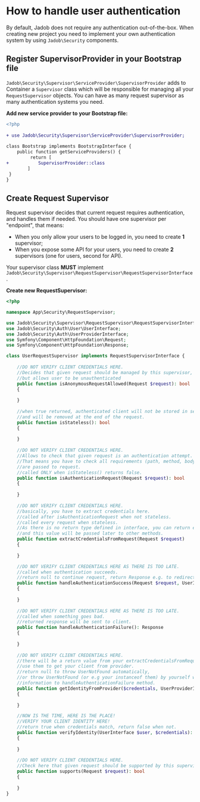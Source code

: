 
# How to handle user authentication  
  
  By default, Jadob does not require any authentication out-of-the-box. When creating new project you need to 
  implement your own authentication system by using ``Jadob\Security`` components.
  
##  Register SupervisorProvider in your Bootstrap file  
``Jadob\Security\Supervisor\ServiceProvider\SupervisorProvider``   adds to Container a ``Supervisor`` 
class which will be responsible for managing all your ``RequestSupervisor`` objects.  You can have as many request supervisor as many authentication systems you need. 


**Add new service provider to your Bootstrap file:**
````diff  
<?php  
  
+ use Jadob\Security\Supervisor\ServiceProvider\SupervisorProvider;  
  
class Bootstrap implements BootstrapInterface {  
	public function getServiceProviders() { 
		 return [
+           SupervisorProvider::class              
        ]  
 }  
}  
````

## Create Request Supervisor

Request supervisor decides that current request requires authentication, and handles them if needed.
You should have one supervisor per "endpoint", that means:

- When you only allow your users to be logged in, you need to create **1** supervisor;
- When you expose some API for your users, you need to create **2** supervisors (one for users, second for API).


Your supervisor class **MUST**  implement ``Jadob\Security\Supervisor\RequestSupervisor\RequestSupervisorInterface``.


**Create new RequestSupervisor:**

````php
<?php

namespace App\Security\RequestSupervisor;

use Jadob\Security\Supervisor\RequestSupervisor\RequestSupervisorInterface;
use Jadob\Security\Auth\User\UserInterface;  
use Jadob\Security\Auth\UserProviderInterface;  
use Symfony\Component\HttpFoundation\Request;  
use Symfony\Component\HttpFoundation\Response;

class UserRequestSupervisor implements RequestSupervisorInterface {
	
	//DO NOT VERIFY CLIENT CREDENTIALS HERE.
	//Decides that given request should be managed by this supervisor, 
	//but allows user to be unauthenticated
	public function isAnonymousRequestAllowed(Request $request): bool 
	{
		
	}
	
	//when true returned, authenticated client will not be stored in session 
	//and will be removed at the end of the request.
	public function isStateless(): bool 
	{
		
	}
	
	//DO NOT VERIFY CLIENT CREDENTIALS HERE.
	//Allows to check that given request is an authentication attempt.
	//That means you have to check all requirements (path, method, body etc.) 
	//are passed to request. 
	//called ONLY when isStateless() returns false.
	public function isAuthenticationRequest(Request $request): bool
	{
		
	}
	
	//DO NOT VERIFY CLIENT CREDENTIALS HERE.
	//basically, you have to extract credentials here. 
	//called after isAuthenticationRequest when not stateless.
	//called every request when stateless. 
	//As there is no return type defined in interface, you can return everything,
	//and this value will be passed later to other methods.
    public function extractCredentialsFromRequest(Request $request) 
    {
	    
    }

	//DO NOT VERIFY CLIENT CREDENTIALS HERE AS THERE IS TOO LATE.
	//called when authentication succeeds. 
	//return null to continue request, return Response e.g. to redirect to another page.
	public function handleAuthenticationSuccess(Request $request, UserInterface $user): ?Response 
	{
	
	}
	
	//DO NOT VERIFY CLIENT CREDENTIALS HERE AS THERE IS TOO LATE.
	//called when something goes bad.
	//returned response will be sent to client.
	public function handleAuthenticationFailure(): Response
	{
	
	}
	
	//DO NOT VERIFY CLIENT CREDENTIALS HERE.
	//there will be a return value from your extractCredentialsFromRequest method here in $credentials. 
	//use them to get your client from provider.
	//return null to throw UserNotFound automatically,
	//or throw UserNotFound (or e.g your instanceof them) by yourself when you need to pass more
	//information to handleAuthenticationFailure method.
	public function getIdentityFromProvider($credentials, UserProviderInterface $userProvider): ?UserInterface 
	{
	
	}

	//NOW IS THE TIME, HERE IS THE PLACE!
	//VERIFY YOUR CLIENT IDENTITY HERE!
	//return true when credentials match, return false when not.
	public function verifyIdentity(UserInterface $user, $credentials): bool 
	{
		
	}
	
	//DO NOT VERIFY CLIENT CREDENTIALS HERE.
	//Check here that given request should be supported by this supervisor.
	public function supports(Request $request): bool 
	{
	
	}
}
````

